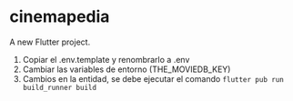 # cinemapedia

A new Flutter project.

1. Copiar el .env.template y renombrarlo a .env
2. Cambiar las variables de entorno (THE_MOVIEDB_KEY)
3. Cambios en la entidad, se debe ejecutar el comando `flutter pub run build_runner build`
